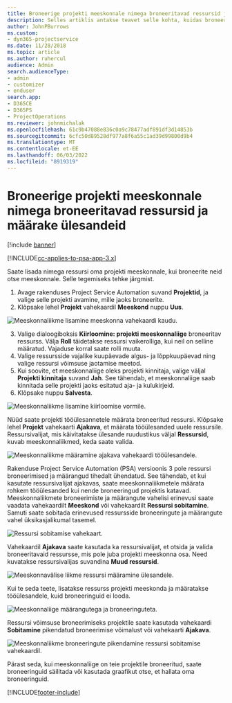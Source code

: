 ```yaml
---
title: Broneerige projekti meeskonnale nimega broneeritavad ressursid ja määrake ülesandeid
description: Selles artiklis antakse teavet selle kohta, kuidas broneerida nimelisi ressursse projektimeeskondadele ja määrata need ülesannetele.
author: JohnPBurrows
ms.custom:
- dyn365-projectservice
ms.date: 11/28/2018
ms.topic: article
ms.author: ruhercul
audience: Admin
search.audienceType:
- admin
- customizer
- enduser
search.app:
- D365CE
- D365PS
- ProjectOperations
ms.reviewer: johnmichalak
ms.openlocfilehash: 61c9b47088e836c0a9c78477adf891df3d14853b
ms.sourcegitcommit: 6cfc50d89528df977a8f6a55c1ad39d99800d9b4
ms.translationtype: MT
ms.contentlocale: et-EE
ms.lasthandoff: 06/03/2022
ms.locfileid: "8919319"
---
```

# <a name="book-named-bookable-resources-to-a-project-team-and-assign-tasks"></a>Broneerige projekti meeskonnale nimega broneeritavad ressursid ja määrake ülesandeid 

[!include [banner](../includes/psa-now-project-operations.md)]

[!INCLUDE[cc-applies-to-psa-app-3.x](../includes/cc-applies-to-psa-app-3x.md)]

Saate lisada nimega ressursi oma projekti meeskonnale, kui broneerite neid otse meeskonnale. Selle tegemiseks tehke järgmist.

1. Avage rakenduses Project Service Automation suvand **Projektid**, ja valige selle projekti avamine, mille jaoks broneerite.
2. Klõpsake lehel **Projekt** vahekaardil **Meeskond** nuppu **Uus**. 

![Meeskonnaliikme lisamine meeskonna vahekaardi kaudu.](media/RM-how-to-1.png)

3. Valige dialoogiboksis **Kiirloomine: projekti meeskonnaliige** broneeritav ressurss. Välja **Roll** täidetakse ressursi vaikerolliga, kui neil on selline määratud. Vajaduse korral saate rolli muuta. 
4. Valige ressursside vajalike kuupäevade algus- ja lõppkuupäevad ning valige ressursi võimsuse jaotamise meetod. 
5. Kui soovite, et meeskonnaliige oleks projekti kinnitaja, valige väljal **Projekti kinnitaja** suvand **Jah**. See tähendab, et meeskonnaliige saab kinnitada selle projekti jaoks esitatud aja- ja kulukirjeid. 
6. Klõpsake nuppu **Salvesta**.

![Meeskonnaliikme lisamine kiirloomise vormile.](media/RM-how-to-2.png)


Nüüd saate projekti tööülesannetele määrata broneeritud ressursi. Klõpsake lehel **Projekt** vahekaarti **Ajakava**, et määrata tööülesanded uuele ressursile. Ressursivalijat, mis käivitatakse ülesande ruudustikus väljal **Ressursid**, kuvab meeskonnaliikmed, keda saate valida.

![Meeskonnaliikme määramine ajakava vahekaardi tööülesandele.](media/RM-how-to-3.png)

Rakenduse Project Service Automation (PSA) versioonis 3 pole ressursi broneerimised ja määrangud tihedalt ühendatud. See tähendab, et kui kasutate ressursivalijat ajakavas, saate meeskonnaliikmetele määrata rohkem tööülesanded kui nende broneeringud projektis katavad.
Meeskonnaliikmete broneerimiste ja määrangute vahelisi erinevusi saate vaadata vahekaardilt **Meeskond** või vahekaardilt **Ressursi sobitamine**. Samuti saate sobitada erinevused ressursside broneeringute ja määrangute vahel üksikasjalikumal tasemel.

![Ressursi sobitamise vahekaart.](media/RM-how-to-4.png)

Vahekaardil **Ajakava** saate kasutada ka ressursivalijat, et otsida ja valida broneeritavaid ressursse, mis pole juba projekti meeskonna osa. Need kuvatakse ressursivalijas suvandina **Muud ressursid**.

![Meeskonnavälise liikme ressursi määramine ülesandele.](media/RM-how-to-5.png)

Kui te seda teete, lisatakse ressurss projekti meeskonda ja määratakse tööülesandele, kuid broneeringuid ei looda.

![Meeskonnaliige määrangutega ja broneeringuteta.](media/RM-how-to-6.png)

Ressursi võimsuse broneerimiseks projektile saate kasutada vahekaardi **Sobitamine** pikendatud broneerimise võimalust või vahekaarti **Ajakava**.

![Meeskonnaliikme broneeringute pikendamine ressursi sobitamise vahekaardil.](media/RM-how-to-7.png)

Pärast seda, kui meeskonnaliige on teie projektile broneeritud, saate broneeringuid säilitada või kasutada graafikut otse, et hallata oma broneeringuid.


[!INCLUDE[footer-include](../includes/footer-banner.md)]
